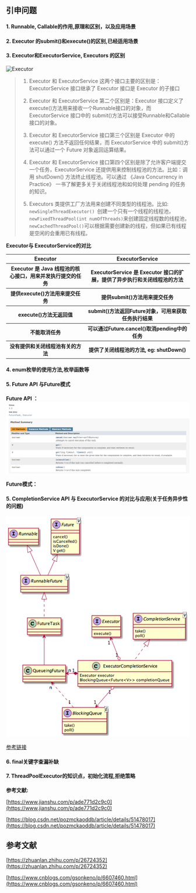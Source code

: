 ## 引申问题

#### 1. Runnable, Callable的作用,原理和区别，以及应用场景

#### 2. Executor 的submit()和execute()的区别,已经适用场景

#### 3. Executor和ExecutorService, Executors 的区别

![Executor](/resources/Executor的UML.png)
> 1. Executor 和 ExecutorService 这两个接口主要的区别是：ExecutorService 接口继承了 Executor 接口是 Executor 的子接口
>
> 2. Executor 和 ExecutorService 第二个区别是：Executor 接口定义了 execute()方法用来接收一个Runnable接口的对象，而 ExecutorService 接口中的 submit()方法可以接受Runnable和Callable接口的对象。
> 3. Executor 和 ExecutorService 接口第三个区别是 Executor 中的 execute() 方法不返回任何结果，而 ExecutorService 中的 submit()方法可以通过一个 Future 对象返回运算结果。
> 4. Executor 和 ExecutorService 接口第四个区别是除了允许客户端提交一个任务，ExecutorService 还提供用来控制线程池的方法。比如：调用 shutDown() 方法终止线程池。可以通过 《Java Concurrency in Practice》 一书了解更多关于关闭线程池和如何处理 pending 的任务的知识。
> 5. Executors 类提供工厂方法用来创建不同类型的线程池。比如: `newSingleThreadExecutor() `创建一个只有一个线程的线程池，`newFixedThreadPool(int numOfThreads)`来创建固定线程数的线程池，`newCachedThreadPool()`可以根据需要创建新的线程，但如果已有线程是空闲的会重用已有线程。

**Executor与 ExecutorService的对比**
<table>
    <tr>
        <th>Executor</th>
        <th>ExecutorService</th>
    </tr>
    <tr>
        <th>Executor 是 Java 线程池的核心接口，用来并发执行提交的任务</th>
        <th>ExecutorService 是 Executor 接口的扩展，提供了异步执行和关闭线程池的方法</th>
    </tr>
    <tr>
        <th>提供execute()方法用来提交任务</th>
        <th>提供submit()方法用来提交任务</th>
    </tr>
    <tr>
        <th>execute()方法无返回值</th>
        <th>submit()方法返回Future对象，可用来获取任务执行结果</th>
    </tr>
    <tr>
        <th>不能取消任务</th>
        <th>可以通过Future.cancel()取消pending中的任务</th>
    </tr>
    <tr>
        <th>没有提供和关闭线程池有关的方法</th>
        <th>提供了关闭线程池的方法, eg: shutDown()</th>
    </tr>
</table>

#### 4. enum枚举的使用方法,枚举函数等

#### 5. Future API 与Future模式

**Future API ：**
![Future API](/resources/Futrue-API.png)

**Future模式：**

#### 5. CompletionService API 与 ExecutorService 的对比与应用(关于任务异步性的问题)
![completionService](/resources/CompletionService和ExecutorCompletionService的UML图.png)

[参考链接](https://www.jianshu.com/p/cfda708a3478)

#### 6. final关键字查漏补缺

#### 7. ThreadPoolExecutor的知识点，初始化流程,拒绝策略

**参考文献:**

[https://www.jianshu.com/p/ade771d2c9c0](https://www.jianshu.com/p/ade771d2c9c0)

[https://blog.csdn.net/pozmckaoddb/article/details/51478017](https://blog.csdn.net/pozmckaoddb/article/details/51478017)





## 参考文献
[https://zhuanlan.zhihu.com/p/26724352](https://zhuanlan.zhihu.com/p/26724352)

[https://www.cnblogs.com/gsonkeno/p/6607460.html](https://www.cnblogs.com/gsonkeno/p/6607460.html)
